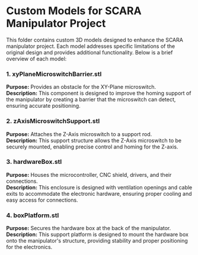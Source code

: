 # Custom Models for SCARA Manipulator Project

This folder contains custom 3D models designed to enhance the SCARA manipulator project. Each model addresses specific limitations of the original design and provides additional functionality. Below is a brief overview of each model:

### 1. xyPlaneMicroswitchBarrier.stl
**Purpose:** Provides an obstacle for the XY-Plane microswitch.  
**Description:** This component is designed to improve the homing support of the manipulator by creating a barrier that the microswitch can detect, ensuring accurate positioning.

### 2. zAxisMicroswitchSupport.stl
**Purpose:** Attaches the Z-Axis microswitch to a support rod.  
**Description:** This support structure allows the Z-Axis microswitch to be securely mounted, enabling precise control and homing for the Z-axis.

### 3. hardwareBox.stl
**Purpose:** Houses the microcontroller, CNC shield, drivers, and their connections.  
**Description:** This enclosure is designed with ventilation openings and cable exits to accommodate the electronic hardware, ensuring proper cooling and easy access for connections.

### 4. boxPlatform.stl
**Purpose:** Secures the hardware box at the back of the manipulator.  
**Description:** This support platform is designed to mount the hardware box onto the manipulator's structure, providing stability and proper positioning for the electronics.
